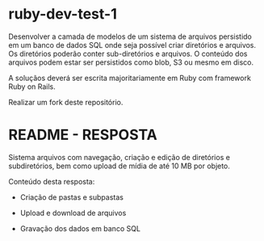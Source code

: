 
# ruby-dev-test-1

Desenvolver a camada de modelos de um sistema de arquivos persistido em um banco de dados SQL onde seja possível criar diretórios e arquivos. Os diretórios poderão conter sub-diretórios e arquivos. O conteúdo dos arquivos podem estar ser persistidos como blob, S3 ou mesmo em disco.

A soluçãos deverá ser escrita majoritariamente em Ruby com framework Ruby on Rails.

Realizar um fork deste repositório.

# README - RESPOSTA

Sistema arquivos com navegação, criação e edição de diretórios e subdiretórios, bem como upload de mídia de até 10 MB por objeto.

Conteúdo desta resposta:

* Criação de pastas e subpastas

* Upload e download de arquivos

* Gravação dos dados em banco SQL 

